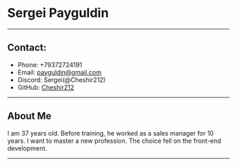 # **Sergei Payguldin** #
***********
## Contact: ##
* Phone: +79372724191
* Email: payguldin@gmail.com
* Discord: Sergei(@Cheshir212)
* GitHub: [Cheshir212](https://github.com/Cheshir212)
**********
## About Me ##
I am 37 years old. Before training, he worked as a sales manager for 10 years. I want to master a new profession. The choice fell on the front-end development.
***********

